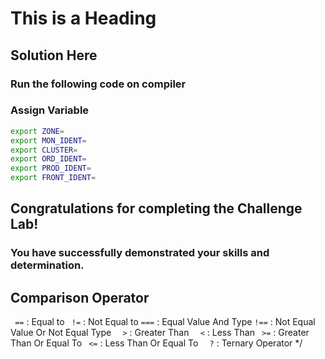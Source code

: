 # This is a Heading

## Solution Here

### Run the following code on compiler

### Assign Variable
```bash
export ZONE=
export MON_IDENT=
export CLUSTER=
export ORD_IDENT=
export PROD_IDENT=
export FRONT_IDENT=
```
## Congratulations  for completing the Challenge Lab!

### You have successfully demonstrated your skills and determination.


## Comparison Operator
```  == ``` : Equal to
```  != ``` : Not Equal to
``` === ``` : Equal Value And Type
``` !== ``` : Not Equal Value Or Not Equal Type
```   > ``` : Greater Than
```   < ``` : Less Than
```  >= ``` : Greater Than Or Equal To
```  <= ``` : Less Than Or Equal To
```   ? ``` : Ternary Operator
 */